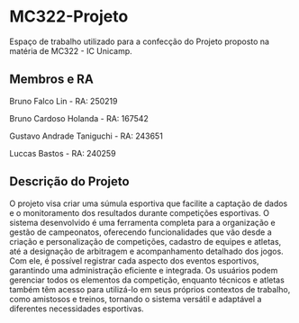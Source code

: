 # MC322-Projeto
Espaço de trabalho utilizado para a confecção do Projeto proposto na matéria de MC322 - IC Unicamp.


## Membros e RA
Bruno Falco Lin - RA: 250219

Bruno Cardoso Holanda - RA: 167542

Gustavo Andrade Taniguchi - RA: 243651

Luccas Bastos - RA: 240259

## Descrição do Projeto
O projeto visa criar uma súmula esportiva que facilite a captação de dados e o monitoramento dos resultados durante competições esportivas. O sistema desenvolvido é uma ferramenta completa para a organização e gestão de campeonatos, oferecendo funcionalidades que vão desde a criação e personalização de competições, cadastro de equipes e atletas, até a designação de arbitragem e acompanhamento detalhado dos jogos. 
Com ele, é possível registrar cada aspecto dos eventos esportivos, garantindo uma administração eficiente e integrada. Os usuários podem gerenciar todos os elementos da competição, enquanto técnicos e atletas também têm acesso para utilizá-lo em seus próprios contextos de trabalho, como amistosos e treinos, tornando o sistema versátil e adaptável a diferentes necessidades esportivas.

